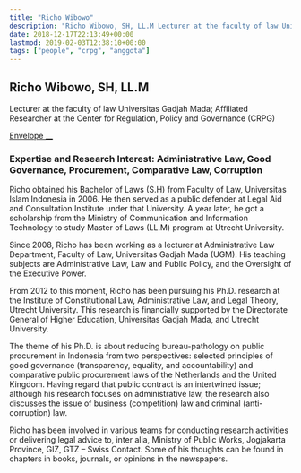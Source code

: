 ```yaml
---
title: "Richo Wibowo"
description: "Richo Wibowo, SH, LL.M Lecturer at the faculty of law Universitas Gadjah Mada; Affiliated Researcher at the Center for Regulation, Policy and Governance (CRPG) Envelope Expertise and Research Interest"
date: 2018-12-17T22:13:49+00:00
lastmod: 2019-02-03T12:38:10+00:00
tags: ["people", "crpg", "anggota"]
---
```


## Richo Wibowo, SH, LL.M 

Lecturer at the faculty of law Universitas Gadjah Mada; Affiliated Researcher at the Center for Regulation, Policy and Governance (CRPG)

[ Envelope __](../cdn-cgi/l/email-protection.html#fb8992989394d59ad58c9299948c94bb9c969a9297d5989496)

### Expertise and Research Interest: Administrative Law, Good Governance, Procurement, Comparative Law, Corruption

Richo obtained his Bachelor of Laws (S.H) from Faculty of Law, Universitas Islam Indonesia in 2006. He then served as a public defender at Legal Aid and Consultation Institute under that University. A year later, he got a scholarship from the Ministry of Communication and Information Technology to study Master of Laws (LL.M) program at Utrecht University.

Since 2008, Richo has been working as a lecturer at Administrative Law Department, Faculty of Law, Universitas Gadjah Mada (UGM). His teaching subjects are Administrative Law, Law and Public Policy, and the Oversight of the Executive Power.

From 2012 to this moment, Richo has been pursuing his Ph.D. research at the Institute of Constitutional Law, Administrative Law, and Legal Theory, Utrecht University. This research is financially supported by the Directorate General of Higher Education, Universitas Gadjah Mada, and Utrecht University.

The theme of his Ph.D. is about reducing bureau-pathology on public procurement in Indonesia from two perspectives: selected principles of good governance (transparency, equality, and accountability) and comparative public procurement laws of the Netherlands and the United Kingdom. Having regard that public contract is an intertwined issue; although his research focuses on administrative law, the research also discusses the issue of business (competition) law and criminal (anti-corruption) law.

Richo has been involved in various teams for conducting research activities or delivering legal advice to, inter alia, Ministry of Public Works, Jogjakarta Province, GIZ, GTZ – Swiss Contact. Some of his thoughts can be found in chapters in books, journals, or opinions in the newspapers.